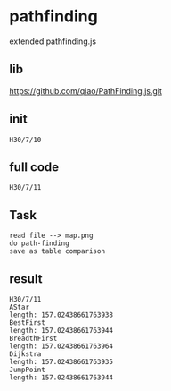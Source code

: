 # pathfinding
extended pathfinding.js

## lib
https://github.com/qiao/PathFinding.js.git

## init
```
H30/7/10
```

## full code
```
H30/7/11
```

## Task
```
read file --> map.png
do path-finding
save as table comparison
```

## result
```
H30/7/11
AStar
length: 157.02438661763938
BestFirst
length: 157.02438661763944
BreadthFirst
length: 157.02438661763964
Dijkstra
length: 157.02438661763935
JumpPoint
length: 157.02438661763944
```